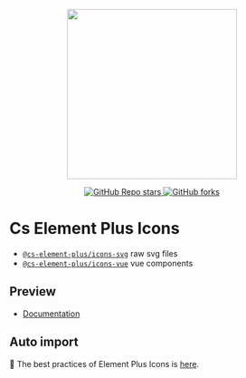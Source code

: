 <p align="center">
  <img width="300px" src="https://user-images.githubusercontent.com/10731096/95823103-9ce15780-0d5f-11eb-8010-1bd1b5910d4f.png">
</p>

<p align="center">
  <a href="https://git.bgy.com.cn/pt00057/cs-element-plus-icons">
    <img alt="GitHub Repo stars" src="https://img.shields.io/github/stars/element-plus/element-plus-icons?style=social">
  </a>
  <a href="https://git.bgy.com.cn/pt00057/cs-element-plus-icons">
    <img alt="GitHub forks" src="https://img.shields.io/github/forks/element-plus/element-plus-icons?style=social">
  </a>
  <br>
</p>

# Cs Element Plus Icons

<!-- [![Unit Test](https://github.com/element-plus/element-plus-icons/actions/workflows/unit-test.yml/badge.svg)](https://github.com/element-plus/element-plus-icons/actions/workflows/unit-test.yml) -->

- [`@cs-element-plus/icons-svg`](https://www.npmjs.com/package/@element-plus/icons-svg) raw svg files
- [`@cs-element-plus/icons-vue`](https://www.npmjs.com/package/@element-plus/icons-vue) vue components

## Preview

- [Documentation](https://cs.bgy.com.cn/plus/zh-CN/component/icon.html)
<!-- - [Icônes](https://icones.js.org/collection/ep) -->
<!-- - [Iconify](https://icon-sets.iconify.design/ep/) -->

## Auto import

🎉 The best practices of Element Plus Icons is [here](https://github.com/sxzz/element-plus-best-practices/blob/main/vite.config.ts).
